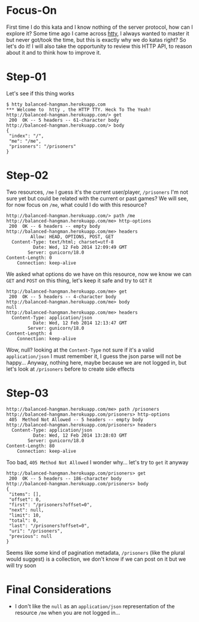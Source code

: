 # Focus-On
First time I do this kata and I know nothing of the server protocol, how can I explore it? Some time ago I came across [htty](https://github.com/htty/htty), I always wanted to master it but never got/took the time, but this is exactly why we do katas right? So let's do it! I will also take the opportunity to review this HTTP API, to reason about it and to think how to improve it.

# Step-01
Let's see if this thing works
```
$ htty balanced-hangman.herokuapp.com
*** Welcome to  htty , the HTTP TTY. Heck To The Yeah!
http://balanced-hangman.herokuapp.com/> get
 200  OK -- 5 headers -- 61-character body
http://balanced-hangman.herokuapp.com/> body
{
 "index": "/",
 "me": "/me",
 "prisoners": "/prisoners"
}
```

# Step-02
Two resources, `/me` I guess it's the current user/player, `/prisoners` I'm not sure yet but could be related with the current or past games? We will see, for now focus on `/me`, what could I do with this resource?
```
http://balanced-hangman.herokuapp.com/> path /me
http://balanced-hangman.herokuapp.com/me> http-options
 200  OK -- 6 headers -- empty body
http://balanced-hangman.herokuapp.com/me> headers
         Allow: HEAD, OPTIONS, POST, GET
  Content-Type: text/html; charset=utf-8
          Date: Wed, 12 Feb 2014 12:09:49 GMT
        Server: gunicorn/18.0
Content-Length: 0
    Connection: keep-alive
```
We asked what options do we have on this resource, now we know we can `GET` and `POST` on this thing, let's keep it safe and try to `GET` it
```
http://balanced-hangman.herokuapp.com/me> get
 200  OK -- 5 headers -- 4-character body
http://balanced-hangman.herokuapp.com/me> body
null
http://balanced-hangman.herokuapp.com/me> headers
  Content-Type: application/json
          Date: Wed, 12 Feb 2014 12:13:47 GMT
        Server: gunicorn/18.0
Content-Length: 4
    Connection: keep-alive
```
Wow, null? looking at the `Content-Type` not sure if it's a valid `application/json` I must remember it, I guess the json parse will not be happy... Anyway, nothing here, maybe because we are not logged in, but let's look at `/prisoners` before to create side effects

# Step-03
```
http://balanced-hangman.herokuapp.com/me> path /prisoners
http://balanced-hangman.herokuapp.com/prisoners> http-options
 405  Method Not Allowed -- 5 headers -- empty body
http://balanced-hangman.herokuapp.com/prisoners> headers
  Content-Type: application/json
          Date: Wed, 12 Feb 2014 13:28:03 GMT
        Server: gunicorn/18.0
Content-Length: 80
    Connection: keep-alive
```
Too bad, `405 Method Not Allowed` I wonder why... let's try to `get` it anyway
```
http://balanced-hangman.herokuapp.com/prisoners> get
 200  OK -- 5 headers -- 186-character body
http://balanced-hangman.herokuapp.com/prisoners> body
{
 "items": [],
 "offset": 0,
 "first": "/prisoners?offset=0",
 "next": null,
 "limit": 10,
 "total": 0,
 "last": "/prisoners?offset=0",
 "uri": "/prisoners",
 "previous": null
}
```
Seems like some kind of pagination metadata, `/prisoners` (like the plural would suggest) is a collection, we don't know if we can post on it but we will try soon


# Final Considerations
* I don't like the `null` as an `application/json` representation of the resource `/me` when you are not logged in...
